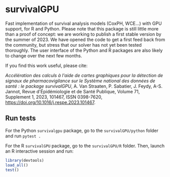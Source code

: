 # survivalGPU
Fast implementation of survival analysis models (CoxPH, WCE...) with GPU support, for R and Python.
Please note that this package is still little more than a proof of concept: we are working to publish a first stable version by the summer of 2023. We have opened the code to get a first feed back from the community, but stress that our solver has not yet been tested thoroughly. The user interface of the Python and R packages are also likely to change over the next few months.

If you find this work useful, please cite:


*Accélération des calculs à l'aide de cartes graphiques pour la détection de signaux de pharmacovigilance sur le Système national des données de santé : le package survivalGPU*, A. Van Straaten, P. Sabatier, J. Feydy, A-S. Jannot, Revue d'Épidémiologie et de Santé Publique, Volume 71, Supplement 1, 2023, 101467, ISSN 0398-7620, https://doi.org/10.1016/j.respe.2023.101467.



## Run tests

For the Python `survivalgpu` package, go to the `survivalGPU/python` folder and run `pytest .`

For the R `survivalGPU` package, go to the `survivalGPU/R` folder. Then, launch an R interactive session and run:

```R
library(devtools)
load_all()
test()
```
